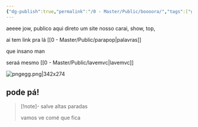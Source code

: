 ```yaml
---
{"dg-publish":true,"permalink":"/0 - Master/Public/boooora/","tags":["gardenEntry"],"noteIcon":"","created":"2025-10-19T23:43:37.880-03:00","updated":"2025-10-20T15:07:41.609-03:00"}
---
```


aeeee jow, publico aqui direto um site nosso carai, show, top, 

ai tem link pra lá [[0 - Master/Public/parapop\|palavras]]


que insano man

seraá mesmo [[0 - Master/Public/lavemvc\|lavemvc]]


![pngegg.png|342x274](/img/user/0%20-%20Master/Public/Anexos/pngegg.png)


## pode pá!


> [!note]- salve
> altas paradas
> 
> vamos ve comé  que fica
